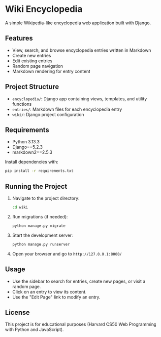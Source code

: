 # Wiki Encyclopedia

A simple Wikipedia-like encyclopedia web application built with Django.


## Features

- View, search, and browse encyclopedia entries written in Markdown
- Create new entries
- Edit existing entries
- Random page navigation
- Markdown rendering for entry content

## Project Structure

- `encyclopedia/`: Django app containing views, templates, and utility functions
- `entries/`: Markdown files for each encyclopedia entry
- `wiki/`: Django project configuration

## Requirements

- Python 3.13.3
- Django==5.2.3
- markdown2==2.5.3

Install dependencies with:

```sh
pip install -r requirements.txt
```

## Running the Project

1. Navigate to the project directory:

    ```sh
    cd wiki
    ```

2. Run migrations (if needed):

    ```sh
    python manage.py migrate
    ```

3. Start the development server:

    ```sh
    python manage.py runserver
    ```

4. Open your browser and go to `http://127.0.0.1:8000/`

## Usage

- Use the sidebar to search for entries, create new pages, or visit a random page.
- Click on an entry to view its content.
- Use the "Edit Page" link to modify an entry.

## License

This project is for educational purposes (Harvard CS50 Web Programming with Python and JavaScript).